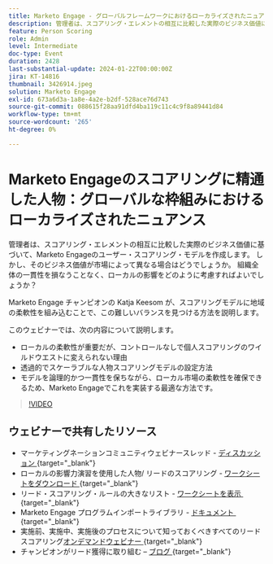 ```yaml
---
title: Marketo Engage - グローバルフレームワークにおけるローカライズされたニュアンスのスコアリングに精通した人物
description: 管理者は、スコアリング・エレメントの相互に比較した実際のビジネス価値に基づいて、Marketo Engageのユーザー・スコアリング・モデルを作成します。 しかし、そのビジネス価値が市場によって異なる場合はどうでしょうか。 組織全体の一貫性を損なうことなく、ローカルの影響をどのように考慮すればよいでしょうか？ スコアリングモデルにローカルの柔軟性を組み込み、バランスを見つける方法を説明します。
feature: Person Scoring
role: Admin
level: Intermediate
doc-type: Event
duration: 2428
last-substantial-update: 2024-01-22T00:00:00Z
jira: KT-14816
thumbnail: 3426914.jpeg
solution: Marketo Engage
exl-id: 673a6d3a-1a8e-4a2e-b2df-528ace76d743
source-git-commit: 088615f28aa91dfd4ba119c11c4c9f8a89441d84
workflow-type: tm+mt
source-wordcount: '265'
ht-degree: 0%

---
```


# Marketo Engageのスコアリングに精通した人物：グローバルな枠組みにおけるローカライズされたニュアンス

管理者は、スコアリング・エレメントの相互に比較した実際のビジネス価値に基づいて、Marketo Engageのユーザー・スコアリング・モデルを作成します。 しかし、そのビジネス価値が市場によって異なる場合はどうでしょうか。 組織全体の一貫性を損なうことなく、ローカルの影響をどのように考慮すればよいでしょうか？

Marketo Engage チャンピオンの Katja Keesom が、スコアリングモデルに地域の柔軟性を組み込むことで、この難しいバランスを見つける方法を説明します。

このウェビナーでは、次の内容について説明します。

* ローカルの柔軟性が重要だが、コントロールなしで個人スコアリングのワイルドウエストに変えられない理由
* 透過的でスケーラブルな人物スコアリングモデルの設定方法
* モデルを論理的かつ一貫性を保ちながら、ローカル市場の柔軟性を確保できるため、Marketo Engageでこれを実装する最適な方法です。

>[!VIDEO](https://video.tv.adobe.com/v/3426914/?learn=on)

## ウェビナーで共有したリソース

* マーケティングネーションコミュニティウェビナースレッド - [&#x200B; ディスカッション &#x200B;](https://nation.marketo.com/t5/product-discussions/learn-from-your-peers-webinar-person-scoring-mastery-with/m-p/343084#M194864){target="_blank"}
* ローカルの影響力演習を使用した人物/ リードのスコアリング - [&#x200B; ワークシートをダウンロード &#x200B;](../../assets/marketo/build-scoring-model-and-local-flexibility-scoring-worksheet.docx){target="_blank"}
* リード・スコアリング・ルールの大きなリスト - [&#x200B; ワークシートを表示 &#x200B;](https://go.marketo.com/rs/561-HYG-937/images/Marketo-Lead-Scoring.pdf){target="_blank"}
* Marketo Engage プログラムインポートライブラリ - [&#x200B; ドキュメント &#x200B;](https://experienceleague.adobe.com/docs/marketo/using/product-docs/core-marketo-concepts/programs/program-library/program-import-library-overview.html?lang=ja){target="_blank"}
* 実施前、実施中、実施後のプロセスについて知っておくべきすべてのリードスコアリング [&#x200B; オンデマンドウェビナー &#x200B;](https://business.adobe.com/summit/2020/all-about-the-before-during-and-after-of-lead-scoring.html){target="_blank"}
* チャンピオンがリード獲得に取り組む – [&#x200B; ブログ &#x200B;](https://nation.marketo.com/t5/product-blogs/marketo-success-series-lead-scoring/ba-p/309849){target="_blank"}
